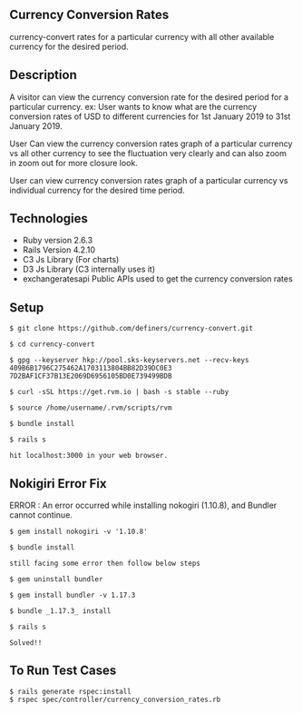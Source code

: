 
## Currency Conversion Rates

currency-convert rates for a particular currency with all other available currency for the desired period.

## Description
A visitor can view the currency conversion rate for the desired period for a particular currency. ex: User wants to know what are the currency conversion rates of USD to different currencies for 1st January 2019 to 31st January 2019.

User Can view the currency conversion rates graph of a particular currency vs all other currency to see the fluctuation very clearly and can also zoom in zoom out for more closure look.

User can view currency conversion rates graph of a particular currency vs individual currency for the desired time period.

## Technologies

* Ruby version 2.6.3
* Rails Version 4.2.10
* C3 Js Library (For charts)
* D3 Js Library (C3 internally uses it)
*  exchangeratesapi Public APIs used to get the currency conversion rates

## Setup
```
$ git clone https://github.com/definers/currency-convert.git

$ cd currency-convert

$ gpg --keyserver hkp://pool.sks-keyservers.net --recv-keys 409B6B1796C275462A1703113804BB82D39DC0E3 7D2BAF1CF37B13E2069D6956105BD0E739499BDB

$ curl -sSL https://get.rvm.io | bash -s stable --ruby

$ source /home/username/.rvm/scripts/rvm

$ bundle install

$ rails s

hit localhost:3000 in your web browser.
```
## Nokigiri Error Fix
ERROR : An error occurred while installing nokogiri (1.10.8), and Bundler
        cannot continue.
````
$ gem install nokogiri -v '1.10.8'

$ bundle install

still facing some error then follow below steps

$ gem uninstall bundler

$ gem install bundler -v 1.17.3

$ bundle _1.17.3_ install 

$ rails s

Solved!!
````


## To Run Test Cases
```` 
$ rails generate rspec:install
$ rspec spec/controller/currency_conversion_rates.rb
````
